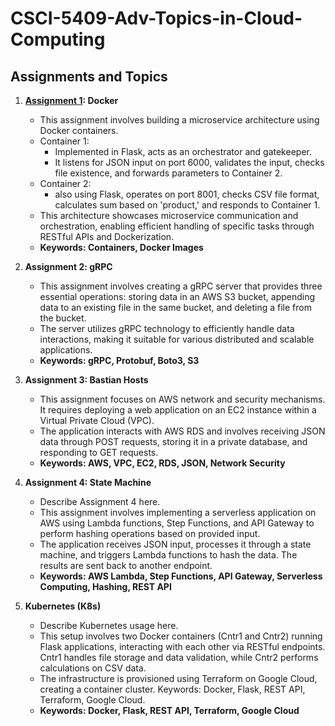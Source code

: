 # CSCI-5409-Adv-Topics-in-Cloud-Computing

## Assignments and Topics

1. **[Assignment 1](https://github.com/VikramVenkatapathi/CSCI-5409-Adv-Topics-in-Cloud-Computing/tree/main/A1): Docker**
   - This assignment involves building a microservice architecture using Docker containers.
   - Container 1:
     - Implemented in Flask, acts as an orchestrator and gatekeeper.
     - It listens for JSON input on port 6000, validates the input, checks file existence, and forwards parameters to Container 2.
   - Container 2:
     - also using Flask, operates on port 8001, checks CSV file format, calculates sum based on 'product,' and responds to Container 1.
   - This architecture showcases microservice communication and orchestration, enabling efficient handling of specific tasks through RESTful APIs and Dockerization.
   - **Keywords: Containers, Docker Images**

2. **Assignment 2: gRPC**
   - This assignment involves creating a gRPC server that provides three essential operations: storing data in an AWS S3 bucket, appending data to an existing file in the same bucket, and deleting a file from the bucket.
   - The server utilizes gRPC technology to efficiently handle data interactions, making it suitable for various distributed and scalable applications.
   - **Keywords: gRPC, Protobuf, Boto3, S3**

3. **Assignment 3: Bastian Hosts**
   - This assignment focuses on AWS network and security mechanisms. It requires deploying a web application on an EC2 instance within a Virtual Private Cloud (VPC).
   - The application interacts with AWS RDS and involves receiving JSON data through POST requests, storing it in a private database, and responding to GET requests.
   - **Keywords: AWS, VPC, EC2, RDS, JSON, Network Security**

4. **Assignment 4: State Machine**
   - Describe Assignment 4 here.
   - This assignment involves implementing a serverless application on AWS using Lambda functions, Step Functions, and API Gateway to perform hashing operations based on provided input.
   - The application receives JSON input, processes it through a state machine, and triggers Lambda functions to hash the data. The results are sent back to another endpoint.
   - **Keywords: AWS Lambda, Step Functions, API Gateway, Serverless Computing, Hashing, REST API**

5. **Kubernetes (K8s)**
   - Describe Kubernetes usage here.
   - This setup involves two Docker containers (Cntr1 and Cntr2) running Flask applications, interacting with each other via RESTful endpoints. Cntr1 handles file storage and data validation, while Cntr2 performs calculations on CSV data.
   - The infrastructure is provisioned using Terraform on Google Cloud, creating a container cluster. Keywords: Docker, Flask, REST API, Terraform, Google Cloud.
   - **Keywords: Docker, Flask, REST API, Terraform, Google Cloud**

